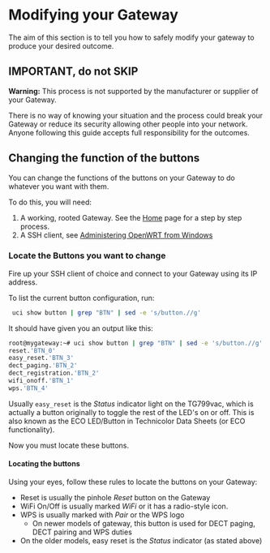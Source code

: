# Modifying your Gateway

The aim of this section is to tell you how to safely modify your gateway to produce your desired outcome.

## IMPORTANT, do not SKIP

**Warning:** This process is not supported by the manufacturer or supplier of your Gateway.

There is no way of knowing your situation and the process could break your Gateway or reduce its security allowing other people into your network. Anyone following this guide accepts full responsibility for the outcomes.

## Changing the function of the buttons

You can change the functions of the buttons on your Gateway to do whatever you want with them.

To do this, you will need:

1. A working, rooted Gateway. See the [Home](../) page for a step by step process.
2. A SSH client, see [Administering OpenWRT from Windows](../Resources/#administering-openwrt-from-windows)

### Locate the Buttons you want to change

Fire up your SSH client of choice and connect to your Gateway using its IP address.

To list the current button configuration, run:

```bash
 uci show button | grep "BTN" | sed -e 's/button.//g'
```

It should have given you an output like this:

```bash
root@mygateway:~# uci show button | grep "BTN" | sed -e 's/button.//g'
reset.'BTN_0'
easy_reset.'BTN_3'
dect_paging.'BTN_2'
dect_registration.'BTN_2'
wifi_onoff.'BTN_1'
wps.'BTN_4'
```

Usually `easy_reset` is the *Status* indicator light on the TG799vac, which is actually a button originally to toggle the rest of the LED's on or off. This is also known as the ECO LED/Button in Technicolor Data Sheets (or ECO functionality).

Now you must locate these buttons.

#### Locating the buttons

Using your eyes, follow these rules to locate the buttons on your Gateway:

- Reset is usually the pinhole *Reset* button on the Gateway
- WiFi On/Off is usually marked *WiFi* or it has a radio-style icon.
- WPS is usually marked with *Pair* or the WPS logo
    - On newer models of gateway, this button is used for DECT paging, DECT pairing and WPS duties
- On the older models, easy reset is the *Status* indicator (as stated above)
